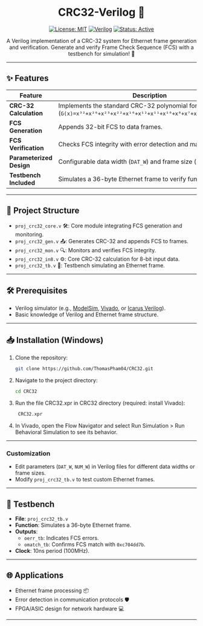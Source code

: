 
<h1 align="center">CRC32-Verilog 🚀</h1>

<p align="center">
  <a href="https://github.com/ThomasPham04/CRC32"><img src="https://img.shields.io/github/license/ThomasPham04/CRC32?color=blue" alt="License: MIT"></a>
  <a href="https://github.com/ThomasPham04/CRC32"><img src="https://img.shields.io/badge/Verilog-HDL-orange" alt="Verilog"></a>
  <a href="https://github.com/ThomasPham04/CRC32"><img src="https://img.shields.io/badge/Status-Active-green" alt="Status: Active"></a>
</p>

<p align="center">
  A Verilog implementation of a CRC-32 system for Ethernet frame generation and verification. Generate and verify Frame Check Sequence (FCS) with a testbench for simulation! 📡
</p>

---

## ✨ Features

| Feature | Description |
|---------|-------------|
| **CRC-32 Calculation** | Implements the standard CRC-32 polynomial for Ethernet (`G(x)=x³²+x²⁶+x²³+x²²+x¹⁶+x¹²+x¹¹+x¹⁰+x⁸+x⁷+x⁵+x⁴+x²+x¹+x⁰`). |
| **FCS Generation** | Appends 32-bit FCS to data frames. |
| **FCS Verification** | Checks FCS integrity with error detection and match reporting. |
| **Parameterized Design** | Configurable data width (`DAT_W`) and frame size (`NUM_W`). |
| **Testbench Included** | Simulates a 36-byte Ethernet frame to verify functionality. |

---

## 📂 Project Structure

- `proj_crc32_core.v` 🛠️: Core module integrating FCS generation and monitoring.
- `proj_crc32_gen.v` 📤: Generates CRC-32 and appends FCS to frames.
- `proj_crc32_mon.v` 🔍: Monitors and verifies FCS integrity.
- `proj_crc32_in8.v` ⚙️: Core CRC-32 calculation for 8-bit input data.
- `proj_crc32_tb.v` 🧪: Testbench simulating an Ethernet frame.

---

## 🛠️ Prerequisites

- Verilog simulator (e.g., [ModelSim](https://www.mentor.com/products/fv/modelsim/), [Vivado](https://www.xilinx.com/products/design-tools/vivado.html), or [Icarus Verilog](http://iverilog.icarus.com/)).
- Basic knowledge of Verilog and Ethernet frame structure.

---

## 📥 Installation (Windows)

1. Clone the repository:
   ```bash
   git clone https://github.com/ThomasPham04/CRC32.git
   ```
2. Navigate to the project directory:
   ```bash
   cd CRC32
   ```
3. Run the file CRC32.xpr in CRC32 directory (required: install Vivado):
   ```bash
    CRC32.xpr
   ```
4. In Vivado, open the Flow Navigator and select Run Simulation > Run Behavioral Simulation to see its behavior.

---

### Customization
- Edit parameters (`DAT_W`, `NUM_W`) in Verilog files for different data widths or frame sizes.
- Modify `proj_crc32_tb.v` to test custom Ethernet frames.

---

## 🧪 Testbench

- **File**: `proj_crc32_tb.v`
- **Function**: Simulates a 36-byte Ethernet frame.
- **Outputs**:
  - `oerr_tb`: Indicates FCS errors.
  - `omatch_tb`: Confirms FCS match with `0xc704dd7b`.
- **Clock**: 10ns period (100MHz).

---

## 🌐 Applications

- Ethernet frame processing 📦
- Error detection in communication protocols 🛡️
- FPGA/ASIC design for network hardware 💻

---
